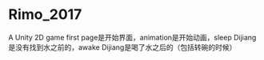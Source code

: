 # Rimo_2017
A Unity 2D game
first page是开始界面，animation是开始动画，sleep Dijiang是没有找到水之前的，awake Dijiang是喝了水之后的（包括转碗的时候）
